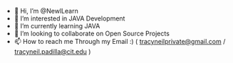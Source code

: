 - 👋 Hi, I’m @NewlLearn
- 👀 I’m interested in JAVA Development
- 🌱 I’m currently learning JAVA 
- 💞️ I’m looking to collaborate on Open Source Projects
- 📫 How to reach me Through my Email :) ( tracyneilprivate@gmail.com / tracyneil.padilla@cit.edu )


<!---
NewlLearn/NewlLearn is a ✨ special ✨ repository because its `README.md` (this file) appears on your GitHub profile.
You can click the Preview link to take a look at your changes.
--->
